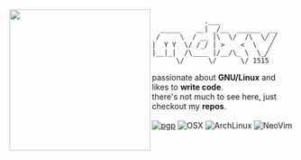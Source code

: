 <img align=left src="https://github.com/user-attachments/assets/ef34ff5e-59b8-43cb-b961-03dacf062afd" width=250 />


```
             .___
  _____    __| _/__  ______  __
 /     \  / __ |\  \/  /\  \╱ ╱
|  Y Y  \/ /_/ | >    <  \   ╱
|__|_|  /\____ |/__/\_ \  \_╱
      \/      \/      \/ 1515
```
passionate about **GNU/Linux** and likes to **write code**.
<br/>
there's not much to see here, just checkout my **repos**.
<br/>
<br>
[![pgp](https://img.shields.io/badge/pgp-0x9BA6ADCC0F05BE4B-313131?style=flat&labelColor=545454&color=313131)](https://github.com/mdxv.gpg)
![OSX](https://badgen.net/badge/icon/OSX?icon=apple&label&color=black)
![ArchLinux](https://img.shields.io/badge/Arch%20Linux-1793D1?logo=arch-linux&logoColor=fff&color=313131&labelColor=545454)
![NeoVim](https://img.shields.io/badge/NeoVim-%2357A143.svg?&logo=neovim&logoColor=white&color=313131&labelColor=545454)
